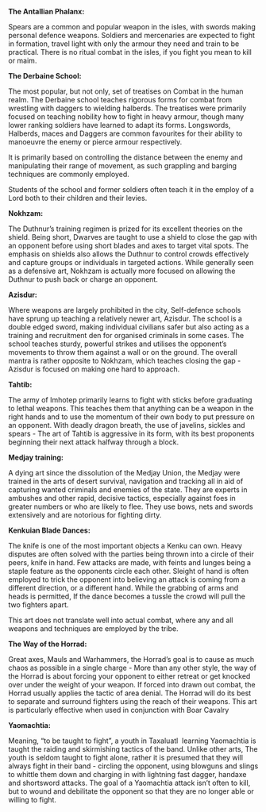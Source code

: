 **The Antallian Phalanx:**

Spears are a common and popular weapon in the isles, with swords making personal defence weapons. Soldiers and mercenaries are expected to fight in formation, travel light with only the armour they need and train to be practical. There is no ritual combat in the isles, if you fight you mean to kill or maim. 

**The Derbaine School:**

The most popular, but not only, set of treatises on Combat in the human realm. The Derbaine school teaches rigorous forms for combat from wrestling with daggers to wielding halberds. The treatises were primarily focused on teaching nobility how to fight in heavy armour, though many lower ranking soldiers have learned to adapt its forms. Longswords, Halberds, maces and Daggers are common favourites for their ability to manoeuvre the enemy or pierce armour respectively.

It is primarily based on controlling the distance between the enemy and manipulating their range of movement, as such grappling and barging techniques are commonly employed. 

Students of the school and former soldiers often teach it in the employ of a Lord both to their children and their levies. 

**Nokhzam:**

The Duthnur’s training regimen is prized for its excellent theories on the shield. Being short, Dwarves are taught to use a shield to close the gap with an opponent before using short blades and axes to target vital spots. The emphasis on shields also allows the Duthnur to control crowds effectively and capture groups or individuals in targeted actions. While generally seen as a defensive art, Nokhzam is actually more focused on allowing the Duthnur to push back or charge an opponent. 

**Azisdur:**

Where weapons are largely prohibited in the city, Self-defence schools have sprung up teaching a relatively newer art, Azisdur. The school is a double edged sword, making individual civilians safer but also acting as a training and recruitment den for organised criminals in some cases. The school teaches sturdy, powerful strikes and utilises the opponent’s movements to throw them against a wall or on the ground. The overall mantra is rather opposite to Nokhzam, which teaches closing the gap - Azisdur is focused on making one hard to approach. 

**Tahtib:**

The army of Imhotep primarily learns to fight with sticks before graduating to lethal weapons. This teaches them that anything can be a weapon in the right hands and to use the momentum of their own body to put pressure on an opponent. With deadly dragon breath, the use of javelins, sickles and spears - The art of Tahtib is aggressive in its form, with its best proponents beginning their next attack halfway through a block. 

**Medjay training:**

A dying art since the dissolution of the Medjay Union, the Medjay were trained in the arts of desert survival, navigation and tracking all in aid of capturing wanted criminals and enemies of the state. They are experts in ambushes and other rapid, decisive tactics, especially against foes in greater numbers or who are likely to flee. They use bows, nets and swords extensively and are notorious for fighting dirty. 

**Kenkuian Blade Dances:**

The knife is one of the most important objects a Kenku can own. Heavy disputes are often solved with the parties being thrown into a circle of their peers, knife in hand. Few attacks are made, with feints and lunges being a staple feature as the opponents circle each other. Sleight of hand is often employed to trick the opponent into believing an attack is coming from a different direction, or a different hand. While the grabbing of arms and heads is permitted, If the dance becomes a tussle the crowd will pull the two fighters apart. 

This art does not translate well into actual combat, where any and all weapons and techniques are employed by the tribe. 

**The Way of the Horrad:**

Great axes, Mauls and Warhammers, the Horrad’s goal is to cause as much chaos as possible in a single charge - More than any other style, the way of the Horrad is about forcing your opponent to either retreat or get knocked over under the weight of your weapon. If forced into drawn out combat, the Horrad usually applies the tactic of area denial. The Horrad will do its best to separate and surround fighters using the reach of their weapons. This art is particularly effective when used in conjunction with Boar Cavalry


**Yaomachtia:**

Meaning, “to be taught to fight”, a youth in Taxaluatl  learning Yaomachtia is taught the raiding and skirmishing tactics of the band. Unlike other arts, The youth is seldom taught to fight alone, rather it is presumed that they will always fight in their band - circling the opponent, using blowguns and slings to whittle them down and charging in with lightning fast dagger, handaxe and shortsword attacks. The goal of a Yaomachtia attack isn’t often to kill, but to wound and debilitate the opponent so that they are no longer able or willing to fight.
